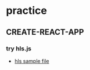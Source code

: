 # practice

## CREATE-REACT-APP
### try hls.js
- [hls sample file](https://ottverse.com/free-hls-m3u8-test-urls)

